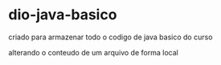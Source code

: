 # dio-java-basico
criado para armazenar todo o codigo de java basico do curso

alterando o conteudo de um arquivo de forma local

